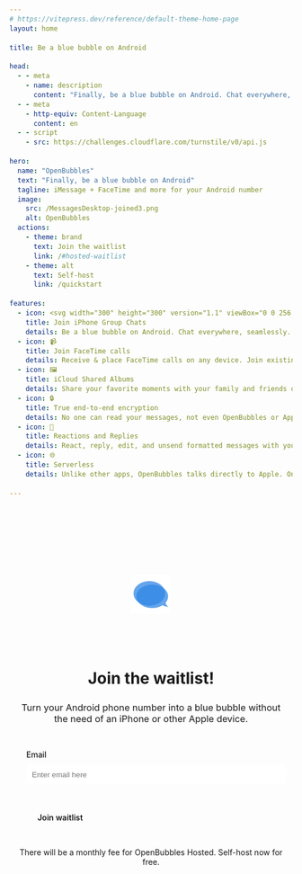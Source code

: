 ```yaml
---
# https://vitepress.dev/reference/default-theme-home-page
layout: home

title: Be a blue bubble on Android

head:
  - - meta
    - name: description
      content: "Finally, be a blue bubble on Android. Chat everywhere, seamlessly."
  - - meta
    - http-equiv: Content-Language
      content: en
  - - script
    - src: https://challenges.cloudflare.com/turnstile/v0/api.js

hero:
  name: "OpenBubbles"
  text: "Finally, be a blue bubble on Android"
  tagline: iMessage + FaceTime and more for your Android number
  image:
    src: /MessagesDesktop-joined3.png
    alt: OpenBubbles
  actions:
    - theme: brand
      text: Join the waitlist
      link: /#hosted-waitlist
    - theme: alt
      text: Self-host
      link: /quickstart

features:
  - icon: <svg width="300" height="300" version="1.1" viewBox="0 0 256 256" xmlns="http://www.w3.org/2000/svg"> <g transform="translate(25.6 25.6) scale(.8)"> <g fill="#3087e5" font-family="none" font-size="none" font-weight="none" stroke-dasharray="" stroke-miterlimit="10" text-anchor="none" style="mix-blend-mode:normal"> <g transform="translate(0) scale(1.1378)"> <g transform="translate(20.781 38.456) scale(.99337 1.1516)"> <path transform="translate(-83.843 -112.25) scale(.9811)" d="m169.66 111.74c-51.203 0-92.712 27.793-92.712 62.079 0 34.281 41.509 62.075 92.712 62.075 49.428 0 89.808-25.901 92.55-58.535v-7.0791c-2.7414-32.637-43.122-58.539-92.55-58.539z" opacity=".75"/> <path transform="translate(-85.557 -111.76)" d="m184.82 126.95c-50.394 0-91.418 26.013-91.418 58.013 0 0.38282-2.8e-4 0.73405 0.03097 1.1169 0.95703 31.461 41.562 56.895 91.387 56.895 22.023 0 43.317-5.0665 59.989-14.277 0.28516-0.16015 0.66802-0.12924 0.89067 0.12467 5.832 5.6445 24.895 7.3635 32.863 7.8752-1.7227-0.98828-3.9231-2.3592-6.1536-4.1443-1.0508-0.82813-2.038-1.719-2.9286-2.5823-2.2969-2.2617-4.0508-4.6525-5.2305-7.1056-1.082-2.2656-1.6881-4.5944-1.7858-6.9187 0-0.22266 0.06641-0.41353 0.22267-0.57369 8.8945-9.1484 13.583-19.636 13.583-30.41 0-9.5312-3.6368-18.552-10.106-26.489-15.203-18.711-45.966-31.524-81.344-31.524z" opacity=".75"/> </g> </g> </g> </g> </svg>
    title: Join iPhone Group Chats
    details: Be a blue bubble on Android. Chat everywhere, seamlessly.
  - icon: 📹
    title: Join FaceTime calls
    details: Receive & place FaceTime calls on any device. Join existing calls without links!
  - icon: 🖼️
    title: iCloud Shared Albums
    details: Share your favorite moments with your family and friends on any phone you want.
  - icon: 🔒
    title: True end-to-end encryption
    details: No one can read your messages, not even OpenBubbles or Apple.
  - icon: 🎉
    title: Reactions and Replies
    details: React, reply, edit, and unsend formatted messages with your friends.
  - icon: 🌐
    title: Serverless
    details: Unlike other apps, OpenBubbles talks directly to Apple. One-time access to a Mac or an always-online iPhone is required for activation
  
---
```


<style>
:root {
  --vp-home-hero-name-color: transparent;
  --vp-home-hero-name-background: -webkit-linear-gradient(120deg, #5CA7F8 30%, #256cb9);
}

@media (min-width: 960px) {
    .image-src {
        max-width: 420px;
        max-height: 320px;
    }
}
@media (min-width: 640px) {
    .image-src {
        max-width: 336px;
        max-height: 256px;
    }
}
.image-src {
    max-width: 252px;
    max-height: 192px;
}

@media (max-width: 767px) {
    .background {
      display: block !important;
    }
    .vp-doc {
      padding: 0 !important;
    }
    .VPHome {
      margin-bottom: 0 !important;
    }
}

.footer {
  padding: 200px 10px;
  padding-top: 50px;
  text-align: center;
  display: block;
  position: relative;
  overflow: hidden;
}

.footer img {
  width: 70px;
  display: inline;
  padding: 5px;
  border-radius: 6px;
  background-color: var(--vp-c-default-soft);
  margin-bottom: 50px;
}

.footer h3 {
  margin: 25px 0 !important;
  font-weight: 400 !important;
}

.footer a {
  text-decoration: inherit !important;
}

.background {
  position: absolute;
  top: 0;
  left: 0;
  width: 100%;
  height: 100%;
  background-image: -webkit-linear-gradient(300deg, #5CA7F8 30%, #256cb9);
  z-index: -100;
  mask-image: linear-gradient(to top, rgba(0,0,0,.8), rgba(0,0,0,.1) 60%, rgba(0,0,0,0) 80%);
  display: none;
}

</style>

<br>
<br>
<br>
<br>

<style>
    label {
        font-weight: 500;
    }
    #badprice:checked ~ #price {
        display: block !important;
    }
    .myinput {
        padding: 10px;
        border: solid 1px var(--vp-button-alt-bg);
        border-radius: 10px;
        width: 100%;
        margin-top: 10px;
        margin-bottom: 10px;
    }
    input[type=radio] {
        margin-right: 10px;
    }
    input[type=submit] {
        padding: 0 20px;
        line-height: 38px;
        border: none;
        border-radius: 20px;
        font-size: 14px;
        font-weight: 600;
        background-color: var(--vp-button-brand-bg);
        color: var(--vp-button-brand-text);
        cursor: pointer;
        margin-top: 15px;
        font-family: Inter, ui-sans-serif, system-ui, sans-serif, "Apple Color Emoji", "Segoe UI Emoji", "Segoe UI Symbol", "Noto Color Emoji";
    }

    form {
      background-color: var(--vp-c-bg);
      text-align: left;
      padding: 20px;
      border-radius: 10px;
    }
</style>

<div class="footer" id="hosted-waitlist">
  <img src="/icon.png" />
    <h1>Join the waitlist!</h1>
    <h3>Turn your Android phone number into a blue bubble without the need of an iPhone or other Apple device.</h3>

<form action="https://hw.openbubbles.app/waitlist" method="POST">
<label for="emailimp">Email</label>
<input type="email" name="email" id="emailimp" placeholder="Enter email here" class="myinput" required/>

<input type="hidden" name="price_okay" value="okay">
<input type="hidden" name="price" value="">

<div style="margin-top: 15px" class="cf-turnstile" data-sitekey="0x4AAAAAABB_VM-Rvy-vlB1W"></div>

<input type="submit" value="Join waitlist">
</form>

There will be a monthly fee for OpenBubbles Hosted. <a href="/quickstart.html#activate-openbubbles">Self-host now for free.</a>
<div class="background" />
</div>


